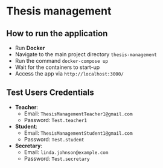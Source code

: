# Thesis management

## How to run the application

- Run **Docker**
- Navigate to the main project directory `thesis-management`
- Run the command `docker-compose up`
- Wait for the containers to start-up
- Access the app via `http://localhost:3000/`

## Test Users Credentials

- **Teacher**:
  - Email: `ThesisManagementTeacher1@gmail.com`
  - Password: `Test.teacher1`
- **Student**:
  - Email: `ThesisManagementStudent1@gmail.com`
  - Password: `Test.student`
- **Secretary**:
  - Email: `linda.johnson@example.com`
  - Password: `Test.secretary`


